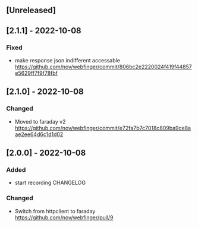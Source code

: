 ## [Unreleased]

## [2.1.1] - 2022-10-08

### Fixed

- make response json indifferent accessable https://github.com/nov/webfinger/commit/806bc2e2220024f419f44857e5629ff7f9f78fbf

## [2.1.0] - 2022-10-08

### Changed

- Moved to faraday v2 https://github.com/nov/webfinger/commit/e72fa7b7c7018c809ba9ce8aae2ee64d6c1d1d02

## [2.0.0] - 2022-10-08

### Added

- start recording CHANGELOG

### Changed

- Switch from httpclient to faraday https://github.com/nov/webfinger/pull/9